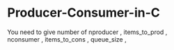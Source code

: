 # Producer-Consumer-in-C
You need to give number of 
nproducer ,
items_to_prod  ,   
nconsumer ,
items_to_cons ,
queue_size ,
